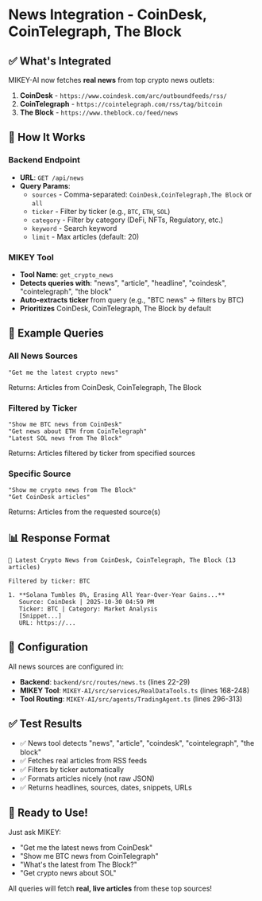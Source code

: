 # News Integration - CoinDesk, CoinTelegraph, The Block

## ✅ What's Integrated

MIKEY-AI now fetches **real news** from top crypto news outlets:

1. **CoinDesk** - `https://www.coindesk.com/arc/outboundfeeds/rss/`
2. **CoinTelegraph** - `https://cointelegraph.com/rss/tag/bitcoin`
3. **The Block** - `https://www.theblock.co/feed/news`

## 🔌 How It Works

### Backend Endpoint
- **URL**: `GET /api/news`
- **Query Params**:
  - `sources` - Comma-separated: `CoinDesk,CoinTelegraph,The Block` or `all`
  - `ticker` - Filter by ticker (e.g., `BTC`, `ETH`, `SOL`)
  - `category` - Filter by category (DeFi, NFTs, Regulatory, etc.)
  - `keyword` - Search keyword
  - `limit` - Max articles (default: 20)

### MIKEY Tool
- **Tool Name**: `get_crypto_news`
- **Detects queries with**: "news", "article", "headline", "coindesk", "cointelegraph", "the block"
- **Auto-extracts ticker** from query (e.g., "BTC news" → filters by BTC)
- **Prioritizes** CoinDesk, CoinTelegraph, The Block by default

## 📝 Example Queries

### All News Sources
```
"Get me the latest crypto news"
```
Returns: Articles from CoinDesk, CoinTelegraph, The Block

### Filtered by Ticker
```
"Show me BTC news from CoinDesk"
"Get news about ETH from CoinTelegraph"
"Latest SOL news from The Block"
```
Returns: Articles filtered by ticker from specified sources

### Specific Source
```
"Show me crypto news from The Block"
"Get CoinDesk articles"
```
Returns: Articles from the requested source(s)

## 📊 Response Format

```
📰 Latest Crypto News from CoinDesk, CoinTelegraph, The Block (13 articles)

Filtered by ticker: BTC

1. **Solana Tumbles 8%, Erasing All Year-Over-Year Gains...**
   Source: CoinDesk | 2025-10-30 04:59 PM
   Ticker: BTC | Category: Market Analysis
   [Snippet...]
   URL: https://...
```

## 🔧 Configuration

All news sources are configured in:
- **Backend**: `backend/src/routes/news.ts` (lines 22-29)
- **MIKEY Tool**: `MIKEY-AI/src/services/RealDataTools.ts` (lines 168-248)
- **Tool Routing**: `MIKEY-AI/src/agents/TradingAgent.ts` (lines 296-313)

## ✅ Test Results

- ✅ News tool detects "news", "article", "coindesk", "cointelegraph", "the block"
- ✅ Fetches real articles from RSS feeds
- ✅ Filters by ticker automatically
- ✅ Formats articles nicely (not raw JSON)
- ✅ Returns headlines, sources, dates, snippets, URLs

## 🚀 Ready to Use!

Just ask MIKEY:
- "Get me the latest news from CoinDesk"
- "Show me BTC news from CoinTelegraph"
- "What's the latest from The Block?"
- "Get crypto news about SOL"

All queries will fetch **real, live articles** from these top sources!

